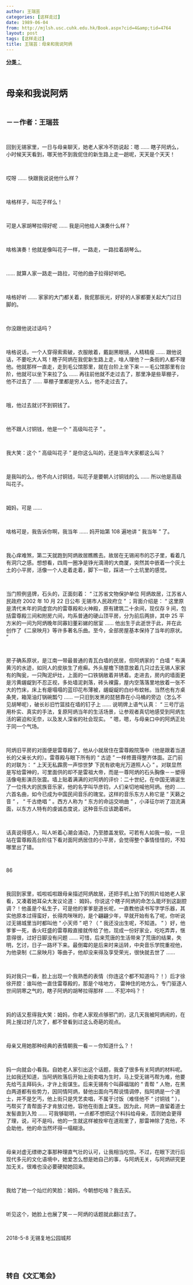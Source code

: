```yaml
---
author: 王瑞芸
categories: [这样走过]
date: 1989-06-04
from: http://mjlsh.usc.cuhk.edu.hk/Book.aspx?cid=4&amp;tid=4764
layout: post
tags: [这样走过]
title: 王瑞芸：母亲和我说阿炳
---
```


<div style="margin: 15px 10px 10px 0px;">
<div>
<span id="ctl00_ContentPlaceHolder1_chapter1_SubjectLabel" style="font-weight:bold;text-decoration:underline;">
   分类：
  </span>
</div>
<p class="p1">
<b>
<font size="5">
<span class="s1">
</span>
<br/>
</font>
</b>
</p>
<p class="p2">
<span class="s1">
<b>
<font size="5">
     母亲和我说阿炳
    </font>
</b>
</span>
</p>
<p class="p1">
<b>
<font size="4">
<span class="s1">
</span>
<br/>
</font>
</b>
</p>
<p class="p2">
<span class="s1">
<b>
<font size="4">
     －－作者：王瑞芸
    </font>
</b>
</span>
</p>
<p class="p1">
<span class="s1">
</span>
<br/>
</p>
<p class="p2">
<span class="s1">
   回到无锡家里，一日与母亲聊天，她老人家冷不防说起：嗯
  </span>
<span class="s2">
   ……
  </span>
<span class="s1">
   瞎子阿炳么，小时候天天看到，哪天他不到我伲住的新生路上走一趟呢，天天是个天天！
  </span>
</p>
<p class="p1">
<span class="s1">
</span>
<br/>
</p>
<p class="p2">
<span class="s1">
   哎呀
  </span>
<span class="s2">
   ……
  </span>
<span class="s1">
   快跟我说说他什么样？
  </span>
</p>
<p class="p1">
<span class="s1">
</span>
<br/>
</p>
<p class="p2">
<span class="s1">
   啥格样子，叫花子样么！
  </span>
</p>
<p class="p1">
<span class="s1">
</span>
<br/>
</p>
<p class="p2">
<span class="s1">
   可是人家胡琴拉得好呢
  </span>
<span class="s2">
   ……
  </span>
<span class="s1">
   我是问他给人演奏什么样？
  </span>
</p>
<p class="p1">
<span class="s1">
</span>
<br/>
</p>
<p class="p2">
<span class="s1">
   啥格演奏！他就是像叫花子一样，一路走，一路拉着胡琴么。
  </span>
</p>
<p class="p1">
<span class="s1">
</span>
<br/>
</p>
<p class="p2">
<span class="s2">
   ……
  </span>
<span class="s1">
   就算人家一路走一路拉，可他的曲子拉得好听吧。
  </span>
</p>
<p class="p1">
<span class="s1">
</span>
<br/>
</p>
<p class="p2">
<span class="s1">
   啥格好听
  </span>
<span class="s2">
   ……
  </span>
<span class="s1">
   家家的大门都关着，我伲那辰光，好好的人家都要关起大门过日脚的。
  </span>
</p>
<p class="p1">
<span class="s1">
</span>
<br/>
</p>
<p class="p2">
<span class="s1">
   你没跟他说过话吗？
  </span>
</p>
<p class="p1">
<span class="s1">
</span>
<br/>
</p>
<p class="p2">
<span class="s1">
   啥格说话，一个人穿得索索破，衣服敞着，戴副黑眼镜，人精精瘦
  </span>
<span class="s2">
   ……
  </span>
<span class="s1">
   跟他说话，不要吃大人骂！瞎子阿炳在我伲新生路上走，啥人理他？一条街的人都不理他。他就那样一直走，走到毛公馆那里，就在台阶上坐下来－－毛公馆那里有台阶，他就可以坐下来拉了么
  </span>
<span class="s2">
   ……
  </span>
<span class="s1">
   再往前他就不走过去了，那里净是些草棚子，他不过去了
  </span>
<span class="s2">
   ……
  </span>
<span class="s1">
   草棚子里都是穷人么，他不走过去了。
  </span>
</p>
<p class="p1">
<span class="s1">
</span>
<br/>
</p>
<p class="p2">
<span class="s1">
   哦，他过去就讨不到铜钱了。
  </span>
</p>
<p class="p1">
<span class="s1">
</span>
<br/>
</p>
<p class="p2">
<span class="s1">
   他不跟人讨铜钱，他是一个
  </span>
<span class="s2">
   “
  </span>
<span class="s1">
   高级叫花子
  </span>
<span class="s2">
   ”
  </span>
<span class="s1">
   。
  </span>
</p>
<p class="p1">
<span class="s1">
</span>
<br/>
</p>
<p class="p2">
<span class="s1">
   我大笑：这个
  </span>
<span class="s2">
   “
  </span>
<span class="s1">
   高级叫花子
  </span>
<span class="s2">
   ”
  </span>
<span class="s1">
   是你这么叫的，还是当年大家都这么叫？
  </span>
</p>
<p class="p1">
<span class="s1">
</span>
<br/>
</p>
<p class="p2">
<span class="s1">
   是我叫的么，他不向人讨铜钱，叫花子是要朝人讨铜钱的么
  </span>
<span class="s2">
   ……
  </span>
<span class="s1">
   所以他是高级叫花子。
  </span>
</p>
<p class="p1">
<span class="s1">
</span>
<br/>
</p>
<p class="p2">
<span class="s1">
   姆妈，可是
  </span>
<span class="s2">
   ……
  </span>
</p>
<p class="p1">
<span class="s1">
</span>
<br/>
</p>
<p class="p2">
<span class="s1">
   啥格可是，我告诉你啊，我当年
  </span>
<span class="s2">
   ……
  </span>
<span class="s1">
   妈开始第
  </span>
<span class="s2">
   108
  </span>
<span class="s1">
   遍地讲
  </span>
<span class="s2">
   “
  </span>
<span class="s1">
   我当年
  </span>
<span class="s2">
   ”
  </span>
<span class="s1">
   了。
  </span>
</p>
<p class="p1">
<span class="s1">
</span>
<br/>
</p>
<p class="p2">
<span class="s1">
   我心痒难煞，第二天就跑到阿炳故居瞧瞧去。故居在无锡闹市的芯子里，看着几有洞穴之感。想想看，四周一圈净是铮光滴滑的大商厦，突然其中嵌着一个灰土土的小平房，活像一个人走着走着，脚下一软，踩进一个土坑里的感觉。
  </span>
</p>
<p class="p1">
<span class="s1">
</span>
<br/>
</p>
<p class="p2">
<span class="s1">
   当门照例竖牌，石头的，正面刻着：
  </span>
<span class="s2">
   “
  </span>
<span class="s1">
   江苏省文物保护单位
  </span>
<span class="s2">
<span class="Apple-converted-space">
</span>
</span>
<span class="s1">
   阿炳故居，江苏省人民政府
  </span>
<span class="s2">
   2002
  </span>
<span class="s1">
   年
  </span>
<span class="s2">
   10
  </span>
<span class="s1">
   月
  </span>
<span class="s2">
   22
  </span>
<span class="s1">
   日公布
  </span>
<span class="s2">
</span>
<span class="s1">
   无锡市人民政府立
  </span>
<span class="s2">
   ”
  </span>
<span class="s1">
   ；背面介绍是：
  </span>
<span class="s2">
   “
  </span>
<span class="s1">
   这里原是清代末年的洞虚宫内的雷尊殿和火神殿，原有建筑二十余间，现仅存
  </span>
<span class="s2">
   9
  </span>
<span class="s1">
   间，包括雷尊殿三间和附房六间，均系普通的硬山顶平房，分为前后两排，其中
  </span>
<span class="s2">
   25
  </span>
<span class="s1">
   平方米的一间为阿炳晚年同寡妇董彩娣的居室
  </span>
<span class="s2">
   ……
  </span>
<span class="s1">
   他出生于此逝世于此，并在此创作了《二泉映月》等许多著名乐曲。至今，全部房屋基本保持了当年的原状。
  </span>
<span class="s2">
   ”
   <span class="Apple-converted-space">
</span>
</span>
</p>
<p class="p1">
<span class="s1">
</span>
<br/>
</p>
<p class="p2">
<span class="s1">
   房子确系原状，是江南一带最普通的青瓦白墙的民居，但阿炳家的
  </span>
<span class="s2">
   “
  </span>
<span class="s1">
   白墙
  </span>
<span class="s2">
   ”
  </span>
<span class="s1">
   布满黄污的水迹，如同人的皮肤生了疮癣。外头屋檐下随意放着几只过去无锡人家家有的陶瓮，一只陶泥炉灶，上面的一口铁锅敞着并锈着。走进去，房内的墙面更是污黄龌龊到不忍正视，多处墙泥剥落，砖头裸露，屋内空落落里地放着一张不大的竹床，床上有瘪塌塌的蓝印花布薄被，龌龊龊的白纱布蚊帐。当然也有方桌条凳，箱笼油灯锅碗瓢勺
  </span>
<span class="s2">
   ……
  </span>
<span class="s1">
   一只旧到发黑的琵琶靠在小马桶的旁边（怎么不见胡琴呢），破长衫旧竹篮挂在墙的钉子上
  </span>
<span class="s2">
   ……
  </span>
<span class="s1">
   说明牌上语气认真：
  </span>
<span class="s2">
   “
  </span>
<span class="s1">
   三号厅运用朴实、真实的手法，复原阿炳当年的生活场景，让参观者真切地感受到阿炳生活的窘迫和无奈，以及发人深省的社会现实。
  </span>
<span class="s2">
   ”
  </span>
<span class="s1">
   嗯，嗯，与母亲口中的阿炳正处于同一个气场。
  </span>
</p>
<p class="p1">
<span class="s1">
</span>
<br/>
</p>
<p class="p2">
<span class="s1">
   阿炳旧平房的对面便是雷尊殿了，他从小就居住在雷尊殿院落中（他是跟着当道长的父亲长大的）。雷尊殿与眼下所有的
  </span>
<span class="s2">
   “
  </span>
<span class="s1">
   古迹
  </span>
<span class="s2">
   ”
  </span>
<span class="s1">
   一样修葺得整齐体面。正门前的对联为：
  </span>
<span class="s2">
   “
  </span>
<span class="s1">
   上天无私霹雳一声惊世梦
  </span>
<span class="s2">
<span class="Apple-converted-space">
</span>
</span>
<span class="s1">
   下民有欲电光万道照人心
  </span>
<span class="s2">
   ”
  </span>
<span class="s1">
   。对联显然是写给雷神的，可里面供的却不是雷祖大帝，而是一尊阿炳的石头胸像－－塑得活像电影演员张震。墙上贴着满满的对阿炳的评价：二十世纪，在中国无锡诞生了一位伟大的民族音乐家，他的名字叫华彦钧，人们亲切地喊他阿炳。他的
  </span>
<span class="s2">
   ……
  </span>
<span class="s1">
   六首名曲，如今已成为中国民间音乐的瑰宝。这样的音乐东方人称它是
  </span>
<span class="s2">
   “
  </span>
<span class="s1">
   天籁之音
  </span>
<span class="s2">
   ”
  </span>
<span class="s1">
   ，
  </span>
<span class="s2">
   “
  </span>
<span class="s1">
   千古绝唱
  </span>
<span class="s2">
   ”
  </span>
<span class="s1">
   。西方人称为
  </span>
<span class="s2">
   “
  </span>
<span class="s1">
   东方的命运交响曲
  </span>
<span class="s2">
   ”
  </span>
<span class="s1">
   ，小泽征尔听了泪流满面，以东方人特有的虔诚态度说，这种音乐应该跪着听。
  </span>
</p>
<p class="p1">
<span class="s1">
</span>
<br/>
</p>
<p class="p2">
<span class="s1">
   话真说得感人，叫人听着心潮会涌动，乃至膝盖发软。可若有人如我一般，一旦站在雷尊殿高台阶往下看对面阿炳居住的小平房，会觉得整个事情怪怪的，不知哪里出了错。
  </span>
</p>
<p class="p1">
<span class="s1">
</span>
<br/>
</p>
<p class="p3">
<span class="s1">
   86
  </span>
</p>
<p class="p1">
<span class="s1">
</span>
<br/>
</p>
<p class="p2">
<span class="s1">
   我回到家里，呱啦呱啦跟母亲描述阿炳故居，还把手机上拍下的照片给她老人家看，又凑着她耳朵大发议论道：
  </span>
<span class="s2">
</span>
<span class="s1">
   姆妈，你说这个瞎子阿炳的命怎么能坏到这副腔调？！他虽是个私生子，可是他的爹爹是道长呢，一直教他读书写字学乐器，其实他原本过得蛮好，长得肉咪咪的，是个翩翩少年，早就开始有名了呢，你听说过无锡城里当时都叫他
  </span>
<span class="s2">
   “
  </span>
<span class="s1">
   小天师
  </span>
<span class="s2">
   ”
  </span>
<span class="s1">
   吧？（
  </span>
<span class="s2">
   “
  </span>
<span class="s1">
   我还没出生呢，不知道。
  </span>
<span class="s2">
   ”
  </span>
<span class="s1">
   ）好，他爹爹一死，香火旺盛的雷尊殿直接就传给了他，现成一份好家业，吃吃弄弄，惬意得很，过好日脚没有问题
  </span>
<span class="s2">
   ……
  </span>
<span class="s1">
   可惜，后来荒唐的生活带来了荒唐的结果，失明，乞讨，日子一路坏下来。最倒霉的是后来时来运转，中央音乐学院重视他，为他录制《二泉映月》等曲子，他却没来得及享受荣光，很快就去世了
  </span>
<span class="s2">
   ……
  </span>
</p>
<p class="p1">
<span class="s1">
</span>
<br/>
</p>
<p class="p2">
<span class="s1">
   妈对我只一看，脸上出现一个我熟悉的表情（你连这个都不知道吗？！）后才徐徐开腔：谁叫他一直住雷尊殿的，那是个啥地方，
  </span>
<span class="s2">
</span>
<span class="s1">
   雷神住的地方么，专门驱逐人世间阴寒之气的，瞎子阿炳的胡琴拉得那样
  </span>
<span class="s2">
   ……
  </span>
<span class="s1">
   不犯冲吗？！
  </span>
</p>
<p class="p1">
<span class="s1">
</span>
<br/>
</p>
<p class="p2">
<span class="s1">
   妈的话又惹得我大笑：姆妈，你老人家观点够邪门的，这几天我被阿炳闹的，在网上搜过好几次了，都不曾看到过这么奇葩的观点。
  </span>
</p>
<p class="p1">
<span class="s1">
</span>
<br/>
</p>
<p class="p2">
<span class="s1">
   母亲又用她那种经典的表情朝我一看－－你知道什么？！
  </span>
</p>
<p class="p1">
<span class="s1">
</span>
<br/>
</p>
<p class="p2">
<span class="s1">
   妈一向就会小看我。自她老人家引出这个话题，我查了很多有关阿炳的材料呢。比如我还知道，当阿炳败落后开始上街卖唱为生时，马上受无锡丐帮为难，他要先给丐主拜码头，才许上街谋生。后来无锡有个叫薛福瑞的
  </span>
<span class="s2">
   “
  </span>
<span class="s1">
   青帮
  </span>
<span class="s2">
   ”
  </span>
<span class="s1">
   人物，在黑白两道都有些势力，因同情阿炳，替他出面向丐帮说情调停，指阿炳是一个道士，并不是乞丐，他上街只是凭艺卖唱，不属于讨饭（难怪他不
  </span>
<span class="s2">
   “
  </span>
<span class="s1">
   讨铜钱
  </span>
<span class="s2">
   ”
  </span>
<span class="s1">
   ），丐帮买了青帮面子才肯放过他，容他在街面上谋生。因为此，阿炳一直留着道士发髻直到入殓
  </span>
<span class="s2">
   ……
  </span>
<span class="s1">
   可我够聪明，一点都不想把这个料抖给母亲，否则她会更得了理，说，可不是吗，他的一生就这样被拴牢在道观里了，那雷神除了克他，不会助他，他的命当然坏得一塌糊涂。
  </span>
</p>
<p class="p1">
<span class="s1">
</span>
<br/>
</p>
<p class="p2">
<span class="s1">
   母亲对虚无缥缈之事那种理直气壮的认可，让我相当吃惊。不过，在眼下流行后现代多元的文化语境中，她爱怎么想是她自己的事，与阿炳无关，与阿炳研究更加无关。很难也没必要硬拗她回来。
  </span>
</p>
<p class="p1">
<span class="s1">
</span>
<br/>
</p>
<p class="p2">
<span class="s1">
   我给了她一个灿烂的笑脸：姆妈，今朝想吃啥？我去买。
  </span>
</p>
<p class="p1">
<span class="s1">
</span>
<br/>
</p>
<p class="p2">
<span class="s1">
   听见这个，她脸上也展了笑－－阿炳的话题就此翻过去了。
  </span>
</p>
<p class="p1">
<span class="s1">
</span>
<br/>
</p>
<p class="p3">
<span class="s1">
   2018-5-8
  </span>
<span class="s3">
   无锡复地公园城邦
  </span>
</p>
<p class="p1">
<span class="s1">
</span>
<br/>
</p>
<p class="p1">
<b>
<font size="4">
<span class="s1">
</span>
<br/>
</font>
</b>
</p>
<p class="p2">
<span class="s1">
<b>
<font size="4">
     转自《文汇笔会》
    </font>
</b>
</span>
</p>
</div>
